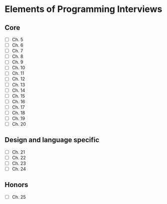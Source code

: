 # Elements of Programming Interviews

## Core

- [ ] Ch. 5
- [ ] Ch. 6
- [ ] Ch. 7
- [ ] Ch. 8
- [ ] Ch. 9
- [ ] Ch. 10
- [ ] Ch. 11
- [ ] Ch. 12
- [ ] Ch. 13
- [ ] Ch. 14
- [ ] Ch. 15
- [ ] Ch. 16
- [ ] Ch. 17
- [ ] Ch. 18
- [ ] Ch. 19
- [ ] Ch. 20

## Design and language specific

- [ ] Ch. 21
- [ ] Ch. 22
- [ ] Ch. 23
- [ ] Ch. 24

## Honors

- [ ] Ch. 25

